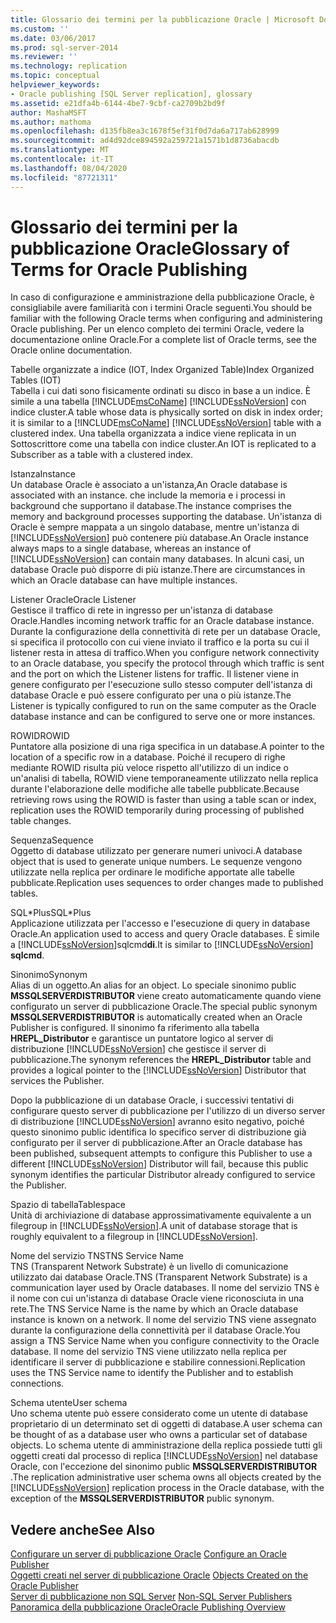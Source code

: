 ```yaml
---
title: Glossario dei termini per la pubblicazione Oracle | Microsoft Docs
ms.custom: ''
ms.date: 03/06/2017
ms.prod: sql-server-2014
ms.reviewer: ''
ms.technology: replication
ms.topic: conceptual
helpviewer_keywords:
- Oracle publishing [SQL Server replication], glossary
ms.assetid: e21dfa4b-6144-4be7-9cbf-ca2709b2bd9f
author: MashaMSFT
ms.author: mathoma
ms.openlocfilehash: d135fb8ea3c1678f5ef31f0d7da6a717ab628999
ms.sourcegitcommit: ad4d92dce894592a259721a1571b1d8736abacdb
ms.translationtype: MT
ms.contentlocale: it-IT
ms.lasthandoff: 08/04/2020
ms.locfileid: "87721311"
---
```

# <a name="glossary-of-terms-for-oracle-publishing"></a><span data-ttu-id="35c80-102">Glossario dei termini per la pubblicazione Oracle</span><span class="sxs-lookup"><span data-stu-id="35c80-102">Glossary of Terms for Oracle Publishing</span></span>
  <span data-ttu-id="35c80-103">In caso di configurazione e amministrazione della pubblicazione Oracle, è consigliabile avere familiarità con i termini Oracle seguenti.</span><span class="sxs-lookup"><span data-stu-id="35c80-103">You should be familiar with the following Oracle terms when configuring and administering Oracle publishing.</span></span> <span data-ttu-id="35c80-104">Per un elenco completo dei termini Oracle, vedere la documentazione online Oracle.</span><span class="sxs-lookup"><span data-stu-id="35c80-104">For a complete list of Oracle terms, see the Oracle online documentation.</span></span>  
  
 <span data-ttu-id="35c80-105">Tabelle organizzate a indice (IOT, Index Organized Table)</span><span class="sxs-lookup"><span data-stu-id="35c80-105">Index Organized Tables (IOT)</span></span>  
 <span data-ttu-id="35c80-106">Tabella i cui dati sono fisicamente ordinati su disco in base a un indice. È simile a una tabella [!INCLUDE[msCoName](../../../includes/msconame-md.md)] [!INCLUDE[ssNoVersion](../../../includes/ssnoversion-md.md)] con indice cluster.</span><span class="sxs-lookup"><span data-stu-id="35c80-106">A table whose data is physically sorted on disk in index order; it is similar to a [!INCLUDE[msCoName](../../../includes/msconame-md.md)] [!INCLUDE[ssNoVersion](../../../includes/ssnoversion-md.md)] table with a clustered index.</span></span> <span data-ttu-id="35c80-107">Una tabella organizzata a indice viene replicata in un Sottoscrittore come una tabella con indice cluster.</span><span class="sxs-lookup"><span data-stu-id="35c80-107">An IOT is replicated to a Subscriber as a table with a clustered index.</span></span>  
  
 <span data-ttu-id="35c80-108">Istanza</span><span class="sxs-lookup"><span data-stu-id="35c80-108">Instance</span></span>  
 <span data-ttu-id="35c80-109">Un database Oracle è associato a un'istanza,</span><span class="sxs-lookup"><span data-stu-id="35c80-109">An Oracle database is associated with an instance.</span></span> <span data-ttu-id="35c80-110">che include la memoria e i processi in background che supportano il database.</span><span class="sxs-lookup"><span data-stu-id="35c80-110">The instance comprises the memory and background processes supporting the database.</span></span> <span data-ttu-id="35c80-111">Un'istanza di Oracle è sempre mappata a un singolo database, mentre un'istanza di [!INCLUDE[ssNoVersion](../../../includes/ssnoversion-md.md)] può contenere più database.</span><span class="sxs-lookup"><span data-stu-id="35c80-111">An Oracle instance always maps to a single database, whereas an instance of [!INCLUDE[ssNoVersion](../../../includes/ssnoversion-md.md)] can contain many databases.</span></span> <span data-ttu-id="35c80-112">In alcuni casi, un database Oracle può disporre di più istanze.</span><span class="sxs-lookup"><span data-stu-id="35c80-112">There are circumstances in which an Oracle database can have multiple instances.</span></span>  
  
 <span data-ttu-id="35c80-113">Listener Oracle</span><span class="sxs-lookup"><span data-stu-id="35c80-113">Oracle Listener</span></span>  
 <span data-ttu-id="35c80-114">Gestisce il traffico di rete in ingresso per un'istanza di database Oracle.</span><span class="sxs-lookup"><span data-stu-id="35c80-114">Handles incoming network traffic for an Oracle database instance.</span></span> <span data-ttu-id="35c80-115">Durante la configurazione della connettività di rete per un database Oracle, si specifica il protocollo con cui viene inviato il traffico e la porta su cui il listener resta in attesa di traffico.</span><span class="sxs-lookup"><span data-stu-id="35c80-115">When you configure network connectivity to an Oracle database, you specify the protocol through which traffic is sent and the port on which the Listener listens for traffic.</span></span> <span data-ttu-id="35c80-116">Il listener viene in genere configurato per l'esecuzione sullo stesso computer dell'istanza di database Oracle e può essere configurato per una o più istanze.</span><span class="sxs-lookup"><span data-stu-id="35c80-116">The Listener is typically configured to run on the same computer as the Oracle database instance and can be configured to serve one or more instances.</span></span>  
  
 <span data-ttu-id="35c80-117">ROWID</span><span class="sxs-lookup"><span data-stu-id="35c80-117">ROWID</span></span>  
 <span data-ttu-id="35c80-118">Puntatore alla posizione di una riga specifica in un database.</span><span class="sxs-lookup"><span data-stu-id="35c80-118">A pointer to the location of a specific row in a database.</span></span> <span data-ttu-id="35c80-119">Poiché il recupero di righe mediante ROWID risulta più veloce rispetto all'utilizzo di un indice o un'analisi di tabella, ROWID viene temporaneamente utilizzato nella replica durante l'elaborazione delle modifiche alle tabelle pubblicate.</span><span class="sxs-lookup"><span data-stu-id="35c80-119">Because retrieving rows using the ROWID is faster than using a table scan or index, replication uses the ROWID temporarily during processing of published table changes.</span></span>  
  
 <span data-ttu-id="35c80-120">Sequenza</span><span class="sxs-lookup"><span data-stu-id="35c80-120">Sequence</span></span>  
 <span data-ttu-id="35c80-121">Oggetto di database utilizzato per generare numeri univoci.</span><span class="sxs-lookup"><span data-stu-id="35c80-121">A database object that is used to generate unique numbers.</span></span> <span data-ttu-id="35c80-122">Le sequenze vengono utilizzate nella replica per ordinare le modifiche apportate alle tabelle pubblicate.</span><span class="sxs-lookup"><span data-stu-id="35c80-122">Replication uses sequences to order changes made to published tables.</span></span>  
  
 <span data-ttu-id="35c80-123">SQL\*Plus</span><span class="sxs-lookup"><span data-stu-id="35c80-123">SQL\*Plus</span></span>  
 <span data-ttu-id="35c80-124">Applicazione utilizzata per l'accesso e l'esecuzione di query in database Oracle.</span><span class="sxs-lookup"><span data-stu-id="35c80-124">An application used to access and query Oracle databases.</span></span> <span data-ttu-id="35c80-125">È simile a [!INCLUDE[ssNoVersion](../../../includes/ssnoversion-md.md)]sqlcmd**di**.</span><span class="sxs-lookup"><span data-stu-id="35c80-125">It is similar to [!INCLUDE[ssNoVersion](../../../includes/ssnoversion-md.md)] **sqlcmd**.</span></span>  
  
 <span data-ttu-id="35c80-126">Sinonimo</span><span class="sxs-lookup"><span data-stu-id="35c80-126">Synonym</span></span>  
 <span data-ttu-id="35c80-127">Alias di un oggetto.</span><span class="sxs-lookup"><span data-stu-id="35c80-127">An alias for an object.</span></span> <span data-ttu-id="35c80-128">Lo speciale sinonimo public **MSSQLSERVERDISTRIBUTOR** viene creato automaticamente quando viene configurato un server di pubblicazione Oracle.</span><span class="sxs-lookup"><span data-stu-id="35c80-128">The special public synonym **MSSQLSERVERDISTRIBUTOR** is automatically created when an Oracle Publisher is configured.</span></span> <span data-ttu-id="35c80-129">Il sinonimo fa riferimento alla tabella **HREPL_Distributor** e garantisce un puntatore logico al server di distribuzione [!INCLUDE[ssNoVersion](../../../includes/ssnoversion-md.md)] che gestisce il server di pubblicazione.</span><span class="sxs-lookup"><span data-stu-id="35c80-129">The synonym references the **HREPL_Distributor** table and provides a logical pointer to the [!INCLUDE[ssNoVersion](../../../includes/ssnoversion-md.md)] Distributor that services the Publisher.</span></span>  
  
 <span data-ttu-id="35c80-130">Dopo la pubblicazione di un database Oracle, i successivi tentativi di configurare questo server di pubblicazione per l'utilizzo di un diverso server di distribuzione [!INCLUDE[ssNoVersion](../../../includes/ssnoversion-md.md)] avranno esito negativo, poiché questo sinonimo public identifica lo specifico server di distribuzione già configurato per il server di pubblicazione.</span><span class="sxs-lookup"><span data-stu-id="35c80-130">After an Oracle database has been published, subsequent attempts to configure this Publisher to use a different [!INCLUDE[ssNoVersion](../../../includes/ssnoversion-md.md)] Distributor will fail, because this public synonym identifies the particular Distributor already configured to service the Publisher.</span></span>  
  
 <span data-ttu-id="35c80-131">Spazio di tabella</span><span class="sxs-lookup"><span data-stu-id="35c80-131">Tablespace</span></span>  
 <span data-ttu-id="35c80-132">Unità di archiviazione di database approssimativamente equivalente a un filegroup in [!INCLUDE[ssNoVersion](../../../includes/ssnoversion-md.md)].</span><span class="sxs-lookup"><span data-stu-id="35c80-132">A unit of database storage that is roughly equivalent to a filegroup in [!INCLUDE[ssNoVersion](../../../includes/ssnoversion-md.md)].</span></span>  
  
 <span data-ttu-id="35c80-133">Nome del servizio TNS</span><span class="sxs-lookup"><span data-stu-id="35c80-133">TNS Service Name</span></span>  
 <span data-ttu-id="35c80-134">TNS (Transparent Network Substrate) è un livello di comunicazione utilizzato dai database Oracle.</span><span class="sxs-lookup"><span data-stu-id="35c80-134">TNS (Transparent Network Substrate) is a communication layer used by Oracle databases.</span></span> <span data-ttu-id="35c80-135">Il nome del servizio TNS è il nome con cui un'istanza di database Oracle viene riconosciuta in una rete.</span><span class="sxs-lookup"><span data-stu-id="35c80-135">The TNS Service Name is the name by which an Oracle database instance is known on a network.</span></span> <span data-ttu-id="35c80-136">Il nome del servizio TNS viene assegnato durante la configurazione della connettività per il database Oracle.</span><span class="sxs-lookup"><span data-stu-id="35c80-136">You assign a TNS Service Name when you configure connectivity to the Oracle database.</span></span> <span data-ttu-id="35c80-137">Il nome del servizio TNS viene utilizzato nella replica per identificare il server di pubblicazione e stabilire connessioni.</span><span class="sxs-lookup"><span data-stu-id="35c80-137">Replication uses the TNS Service name to identify the Publisher and to establish connections.</span></span>  
  
 <span data-ttu-id="35c80-138">Schema utente</span><span class="sxs-lookup"><span data-stu-id="35c80-138">User schema</span></span>  
 <span data-ttu-id="35c80-139">Uno schema utente può essere considerato come un utente di database proprietario di un determinato set di oggetti di database.</span><span class="sxs-lookup"><span data-stu-id="35c80-139">A user schema can be thought of as a database user who owns a particular set of database objects.</span></span> <span data-ttu-id="35c80-140">Lo schema utente di amministrazione della replica possiede tutti gli oggetti creati dal processo di replica [!INCLUDE[ssNoVersion](../../../includes/ssnoversion-md.md)] nel database Oracle, con l'eccezione del sinonimo public **MSSQLSERVERDISTRIBUTOR** .</span><span class="sxs-lookup"><span data-stu-id="35c80-140">The replication administrative user schema owns all objects created by the [!INCLUDE[ssNoVersion](../../../includes/ssnoversion-md.md)] replication process in the Oracle database, with the exception of the **MSSQLSERVERDISTRIBUTOR** public synonym.</span></span>  
  
## <a name="see-also"></a><span data-ttu-id="35c80-141">Vedere anche</span><span class="sxs-lookup"><span data-stu-id="35c80-141">See Also</span></span>  
 <span data-ttu-id="35c80-142">[Configurare un server di pubblicazione Oracle](configure-an-oracle-publisher.md) </span><span class="sxs-lookup"><span data-stu-id="35c80-142">[Configure an Oracle Publisher](configure-an-oracle-publisher.md) </span></span>  
 <span data-ttu-id="35c80-143">[Oggetti creati nel server di pubblicazione Oracle](objects-created-on-the-oracle-publisher.md) </span><span class="sxs-lookup"><span data-stu-id="35c80-143">[Objects Created on the Oracle Publisher](objects-created-on-the-oracle-publisher.md) </span></span>  
 <span data-ttu-id="35c80-144">[Server di pubblicazione non SQL Server](non-sql-server-publishers.md) </span><span class="sxs-lookup"><span data-stu-id="35c80-144">[Non-SQL Server Publishers](non-sql-server-publishers.md) </span></span>  
 [<span data-ttu-id="35c80-145">Panoramica della pubblicazione Oracle</span><span class="sxs-lookup"><span data-stu-id="35c80-145">Oracle Publishing Overview</span></span>](oracle-publishing-overview.md)  
  
  

